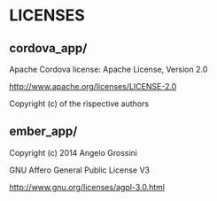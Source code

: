 # LICENSES

## cordova_app/

Apache Cordova license: Apache License, Version 2.0

http://www.apache.org/licenses/LICENSE-2.0

Copyright (c) of the rispective authors

## ember_app/

Copyright (c) 2014 Angelo Grossini

GNU Affero General Public License V3

http://www.gnu.org/licenses/agpl-3.0.html


